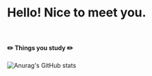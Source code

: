 
<h1>Hello! Nice to meet you.</h1>


<br/>

#### ✏️ Things you study ✏️


![Anurag's GitHub stats](https://github-readme-stats.vercel.app/api?username=iris-starry&show_icons=true&theme=dracula) 
